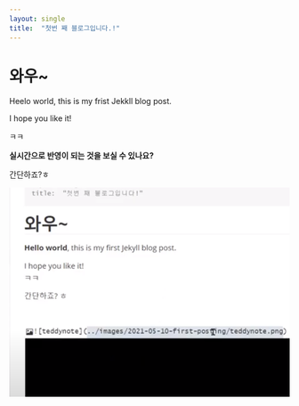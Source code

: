 ```yaml
---
layout: single
title:  "첫번 째 블로그입니다.!"		
---
```


# 와우~

Heelo world, this is my frist Jekkll blog post.

I hope you like it!

ㅋㅋ

**실시간으로 반영이 되는 것을 보실 수 있나요?**

간단하죠?ㅎ

![image-20221008165334124](../images/2022-10-08-third/image-20221008165334124.png)
